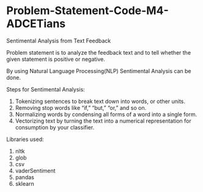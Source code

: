# Problem-Statement-Code-M4-ADCETians
Sentimental Analysis from Text Feedback

Problem statement is to analyze the feedback text and to tell whether the given statement is positive or negative. 

By using Natural Language Processing(NLP) Sentimental Analysis can be done. 

Steps for Sentimental Analysis: 
1) Tokenizing sentences to break text down into words, or other units.
2) Removing stop words like “if,” “but,” “or,” and so on.
3) Normalizing words by condensing all forms of a word into a single form.
4) Vectorizing text by turning the text into a numerical representation for consumption by your classifier.

Libraries used: 
1) nltk
2) glob
3) csv
4) vaderSentiment
5) pandas 
6) sklearn

